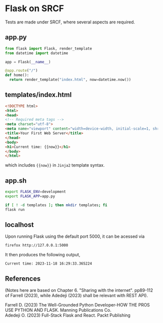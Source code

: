 # Flask on SRCF

Tests are made under SRCF, where several aspects are required.

## app.py

```python
from flask import Flask, render_template
from datetime import datetime

app = Flask(__name__)

@app.route("/")
def home():
  return render_template("index.html", now=datetime.now())
```

## templates/index.html

```html
<!DOCTYPE html>
<html>
<head>
<!-- Required meta tags -->
<meta charset="utf-8">
<meta name="viewport" content="width=device-width, initial-scale=1, shrink-to-fit=no">
<title>Your First Web Server</title>
</head>
<body>
<h1>Current time: {{now}}</h1>
</body>
</html>
```

which includes `{{now}}` in `Jinja2` template syntax.

## app.sh

```bash
export FLASK_ENV=development
export FLASK_APP=app.py

if [ ! -d templates ]; then mkdir templates; fi
flask run
```

## localhost

Upon running Flask using the default port 5000, it can be acessed via

```bash
firefox http://127.0.0.1:5000
```

It then produces the following output,

```
Current time: 2023-11-18 16:29:33.365224
```

## References

(Notes here are based on Chapter 6. "Sharing with the internet". pp89-112 of Farrell (2023), while Adedeji (2023) shall be relevant with REST API).

Farrell D. (2023) The Well-Grounded Python Developer-HOW THE PROS USE PYTHON AND FLASK. Manning Publications Co.\
Adedeji O. (2023) Full-Stack Flask and React. Packt Publishing
